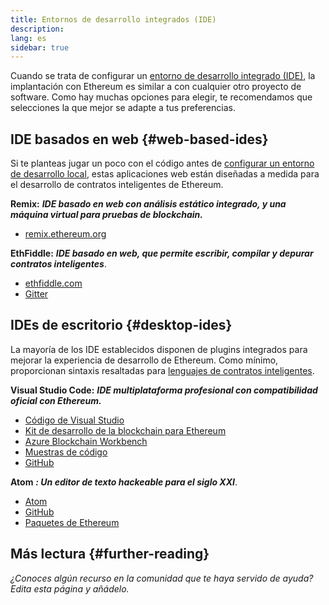 ```yaml
---
title: Entornos de desarrollo integrados (IDE)
description:
lang: es
sidebar: true
---
```


Cuando se trata de configurar un [entorno de desarrollo integrado (IDE)](https://wikipedia.org/wiki/Integrated_development_environment), la implantación con Ethereum es similar a con cualquier otro proyecto de software. Como hay muchas opciones para elegir, te recomendamos que selecciones la que mejor se adapte a tus preferencias.

## IDE basados en web {#web-based-ides}

Si te planteas jugar un poco con el código antes de [configurar un entorno de desarrollo local](/developers/local-environment/), estas aplicaciones web están diseñadas a medida para el desarrollo de contratos inteligentes de Ethereum.

**Remix:** **_IDE basado en web con análisis estático integrado, y una máquina virtual para pruebas de blockchain._**

- [remix.ethereum.org](https://remix.ethereum.org/)

**EthFiddle:** **_IDE basado en web, que permite escribir, compilar y depurar contratos inteligentes_**.

- [ethfiddle.com](https://ethfiddle.com/)
- [Gitter](https://gitter.im/loomnetwork/ethfiddle)

## IDEs de escritorio {#desktop-ides}

La mayoría de los IDE establecidos disponen de plugins integrados para mejorar la experiencia de desarrollo de Ethereum. Como mínimo, proporcionan sintaxis resaltadas para [lenguajes de contratos inteligentes](/developers/docs/smart-contracts/languages/).

**Visual Studio Code:** **_IDE multiplataforma profesional con compatibilidad oficial con Ethereum._**

- [Código de Visual Studio](https://code.visualstudio.com/)
- [Kit de desarrollo de la blockchain para Ethereum](https://marketplace.visualstudio.com/items?itemName=AzBlockchain.azure-blockchain)
- [Azure Blockchain Workbench](https://azuremarketplace.microsoft.com/en-us/marketplace/apps/microsoft-azure-blockchain.azure-blockchain-workbench?tab=Overview)
- [Muestras de código](https://github.com/Azure-Samples/blockchain/blob/master/blockchain-workbench/application-and-smart-contract-samples/readme.md)
- [GitHub](https://github.com/microsoft/vscode)

**Atom** **_: Un editor de texto hackeable para el siglo XXI_**.

- [Atom](https://atom.io/)
- [GitHub](https://github.com/atom)
- [Paquetes de Ethereum](https://atom.io/packages/search?utf8=%E2%9C%93&q=keyword%3Aethereum&commit=Search)

## Más lectura {#further-reading}

_¿Conoces algún recurso en la comunidad que te haya servido de ayuda? Edita esta página y añádelo._
